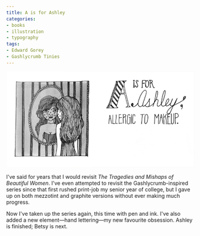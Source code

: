 ```yaml
---
title: A is for Ashley
categories:
- books
- illustration
- typography
tags:
- Edward Gorey
- Gashlycrumb Tinies
---
```


![A is for Ashley, allergic to makeup.](08/20110811-AisforAshley.png)

I've said for years that I would revisit _The Tragedies and Mishaps of Beautiful Women_. I've even attempted to revisit the Gashlycrumb-inspired series since that first rushed print-job my senior year of college, but I gave up on both mezzotint and graphite versions without ever making much progress.

Now I've taken up the series again, this time with pen and ink. I've also added a new element—hand lettering—my new favourite obsession. Ashley is finished; Betsy is next.
